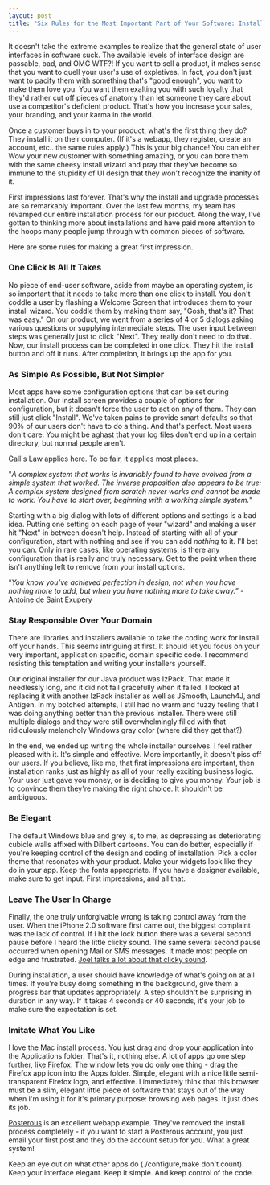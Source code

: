 ```yaml
---
layout: post
title: "Six Rules for the Most Important Part of Your Software: Installation and Upgrade"
---
```


It doesn't take the extreme examples to realize that the general state of user interfaces in software suck.  The available levels of interface design are passable, bad, and OMG WTF?!  If you want to sell a product, it makes sense that you want to quell your user's use of expletives.  In fact, you don't just want to pacify them with something that's "good enough", you want to make them love you.  You want them exalting you with such loyalty that they'd rather cut off pieces of anatomy than let someone they care about use a competitor's deficient product.  That's how you increase your sales, your branding, and your karma in the world.

Once a customer buys in to your product, what's the first thing they do?  They install it on their computer. (If it's a webapp, they register, create an account, etc.. the same rules apply.)  This is your big chance!  You can either Wow your new customer with something amazing, or you can bore them with the same cheesy install wizard and pray that they've become so immune to the stupidity of UI design that they won't recognize the inanity of it.

First impressions last forever.  That's why the install and upgrade processes are so remarkably important.  Over the last few months, my team has revamped our entire installation process for our product.  Along the way, I've gotten to thinking more about installations and have paid more attention to the hoops many people jump through with common pieces of software.

Here are some rules for making a great first impression.

### One Click Is All It Takes

No piece of end-user software, aside from maybe an operating system, is so important that it needs to take more than one click to install.  You don't coddle a user by flashing a Welcome Screen that introduces them to your install wizard.  You coddle them by making them say, "Gosh, that's it?  That was easy."  On our product, we went from a series of 4 or 5 dialogs asking various questions or supplying intermediate steps.  The user input between steps was generally just to click "Next".  They really don't need to do that.  Now, our install process can be completed in one click.  They hit the install button and off it runs.  After completion, it brings up the app for you.

### As Simple As Possible, But Not Simpler

Most apps have some configuration options that can be set during installation.  Our install screen provides a couple of options for configuration, but it doesn't force the user to act on any of them.  They can still just click "Install".  We've taken pains to provide smart defaults so that 90% of our users don't have to do a thing.  And that's perfect.  Most users don't care.  You might be aghast that your log files don't end up in a certain directory, but normal people aren't.

Gall's Law applies here.  To be fair, it applies most places.

"*A complex system that works is invariably found to have evolved from a simple system that worked. The inverse proposition also appears to be true: A complex system designed from scratch never works and cannot be made to work. You have to start over, beginning with a working simple system.*"

Starting with a big dialog with lots of different options and settings is a bad idea.  Putting one setting on each page of your "wizard" and making a user hit "Next" in between doesn't help.  Instead of starting with all of your configuration, start with nothing and see if you can add *nothing* to it.  I'll bet you can.  Only in rare cases, like operating systems, is there any configuration that is really and truly necessary.  Get to the point when there isn't anything left to remove from your install options.

“*You know you’ve achieved perfection in design, not when you have nothing more to add, but when you have nothing more to take away.*” - Antoine de Saint Exupery

### Stay Responsible Over Your Domain

There are libraries and installers available to take the coding work for install off your hands.  This seems intriguing at first.  It should let you focus on your very important, application specific, domain specific code.  I recommend resisting this temptation and writing your installers yourself.

Our original installer for our Java product was IzPack. That made it needlessly long, and it did not fail gracefully when it failed.  I looked at replacing it with another IzPack installer as well as JSmooth, Launch4J, and Antigen.  In my botched attempts, I still had no warm and fuzzy feeling that I was doing anything better than the previous installer.  There were still multiple dialogs and they were still overwhelmingly filled with that ridiculously melancholy Windows gray color (where did they get that?).

In the end, we ended up writing the whole installer ourselves.  I feel rather pleased with it.  It's simple and effective.  More importantly, it doesn't piss off our users.  If you believe, like me, that first impressions are important, then installation ranks just as highly as all of your really exciting business logic.  Your user just gave you money, or is deciding to give you money.  Your job is to convince them they're making the right choice.  It shouldn't be ambiguous.

### Be Elegant

The default Windows blue and grey is, to me, as depressing as deteriorating cubicle walls affixed with Dilbert cartoons.  You can do better, especially if you're keeping control of the design and coding of installation.  Pick a color theme that resonates with your product.  Make your widgets look like they do in your app.  Keep the fonts appropriate.  If you have a designer available, make sure to get input.   First impressions, and all that.

### Leave The User In Charge

Finally, the one truly unforgivable wrong is taking control away from the user.  When the iPhone 2.0 software first came out, the biggest complaint was the lack of control.  If I hit the lock button there was a several second pause before I heard the little clicky sound.  The same several second pause occurred when opening Mail or SMS messages.  It made most people on edge and frustrated.  [Joel talks a lot about that clicky sound](http://www.joelonsoftware.com/articles/HighNotes.html).

During installation, a user should have knowledge of what's going on at all times.  If you're busy doing something in the background, give them a progress bar that updates appropriately.  A step shouldn't be surprising in duration in any way.  If it takes 4 seconds or 40 seconds, it's your job to make sure the expectation is set.

### Imitate What You Like

I love the Mac install process.  You just drag and drop your application into the Applications folder.  That's it, nothing else.  A lot of apps go one step further, [like Firefox](http://www.myfirstmac.com/images/uploads/articleImages/FIREFOX-WINDOW.gif).  The window lets you do only one thing - drag the Firefox app icon into the Apps folder.  Simple, elegant with a nice little semi-transparent Firefox logo, and effective.  I immediately think that this browser must be a slim, elegant little piece of software that stays out of the way when I'm using it for it's primary purpose: browsing web pages.  It just does its job.

[Posterous](http://posterous.com/) is an excellent webapp example.  They've removed the install process completely - if you want to start a Posterous account, you just email your first post and they do the account setup for you.  What a great system!

Keep an eye out on what other apps do (./configure,make don't count).  Keep your interface elegant.  Keep it simple.  And keep control of the code.
